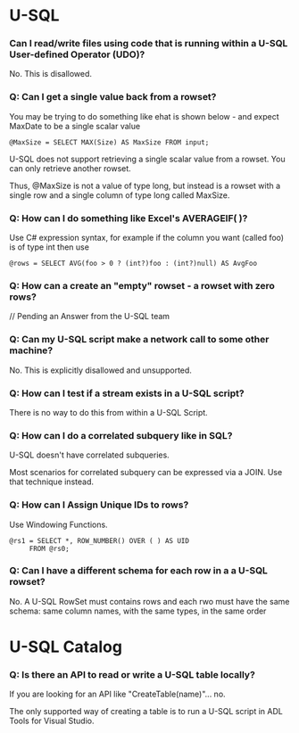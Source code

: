 
# U-SQL

### Can I read/write files using code that is running within a U-SQL User-defined Operator (UDO)?

No. This is disallowed.

### Q: Can I get a single value back from a rowset?

You may be trying to do something like ehat is shown below - and expect MaxDate to be a single scalar value

    @MaxSize = SELECT MAX(Size) AS MaxSize FROM input;

U-SQL does not support retrieving a single scalar value from a rowset. You can only retrieve another rowset.

Thus, @MaxSize is not a value of type long, but instead is a rowset with a single row and a single column of type long called MaxSize.

### Q: How can I do something like Excel's AVERAGEIF( )?

Use C# expression syntax, for example if the column you want (called foo) is of type int then use

    @rows = SELECT AVG(foo > 0 ? (int?)foo : (int?)null) AS AvgFoo 

### Q: How can a create an "empty" rowset - a rowset with zero rows?

   // Pending an Answer from the U-SQL team 

### Q: Can my U-SQL script make a network call to some other machine?

No. This is explicitly disallowed and unsupported. 


### Q: How can I test if a stream exists in a U-SQL script?

There is no way to do this from within a U-SQL Script.

### Q: How can I do a correlated subquery like in SQL?

U-SQL  doesn't have correlated subqueries.

Most scenarios for correlated subquery can be expressed via a JOIN. Use that technique instead.


### Q: How can I Assign Unique IDs to rows?

Use Windowing Functions.

    @rs1 = SELECT *, ROW_NUMBER() OVER ( ) AS UID 
         FROM @rs0;  

### Q: Can I have a different schema for each row in a a U-SQL rowset?

No. A U-SQL RowSet must contains rows and each rwo must have the same schema: same column names, with the same types, in the same order


# U-SQL Catalog

### Q: Is there an API to read or write a U-SQL table locally?

If you are looking for an API like "CreateTable(name)"... no.

The only supported way of creating a table is to run a U-SQL script in ADL Tools for Visual Studio.



